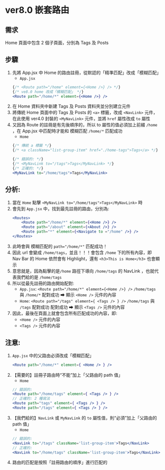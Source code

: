 # ver8.0 嵌套路由
## 需求
Home 頁面中包含 2 個子頁面，分別為 Tags 及 Posts
## 步驟
1. 先將 App.jsx 中 Home 的路由註冊，從默認的「精準匹配」改成「模糊匹配」
    - `App.jsx`
    ```jsx
    {/* <Route path="/home" element={<Home />} /> */}
    {/* ve8.0 home 改成「模糊匹配」 */}
    <Route path="/home/*" element={<Home />} />
    ```
1. 在 Home 資料夾中新建 Tags 及 Posts 資料夾並分別建立元件
2. 將傳統 Home 頁面中的 Tags 及 Posts 的 `<a>` 標籤，改成 `<NavLink>` 元件，在此使用 ver4.0 封裝的 `<MyNavLink>` 元件，並將 `href` 屬性改成 `to` 屬性
3. 又因為 Route 的註冊是有先後順序的，所以 to 屬性的值必須加上前綴 `/home` ，在 App.jsx 中匹配時才能和 模糊匹配 `/home/*` 匹配成功
    - `Home`
    ```jsx
    {/* 傳統 a 標籤 */}
    {/* <a className="list-group-item" href="./home-tags">Tags</a> */}

    {/* 錯誤的: */}
    {/* <MyNavLink to="/tags">Tags</MyNavLink> */}
    {/* 正確的: */}
    <MyNavLink to="/home/tags">Tags</MyNavLink>
    ```
## 分析: 
1. 當在 `Home` 點擊 `<MyNavLink to="/home/tags">Tags</MyNavLink>` 時
2. 會先到 `App.jsx` 中，找到最先註冊的路由，分別為: 
    ```jsx
    <Routes>
        <Route path="/home/*" element={<Home />} />
        <Route path="/about" element={<About />} />
        <Route path="*" element={<Navigate to ="/home" />} />
    </Routes>
    ```
3. 此時會與 模糊匹配的 `path="/home/*"` 匹配成功！
4. 因此 url 會變成 `/home/tags`，並且！！！會包含 `/home` 下的所有內容，即 Nav Bar 的 Home 依然會有 Highlight，還有 `<h3>This is Home</h3>` 也會顯示
5. 意思就是，因為點擊的是`/home` 路徑下導向 `/home/tags` 的 NavLink ，也就代表我們給的是 `/home/tags`
6. 所以從最先註冊的路由開始配對: 
    - `App.jsx`: `<Route path="/home/*" element={<Home />} />` 
        `/home/tags` 與 `/home/*` 配對成功 ⮕ 顯示 `<Home />` 元件的內容
    - `Home`: `<Route path="/tags" element={ <Tags /> } />` 
        `/home/tags` 與 `/tags` 配對成功 配對成功 ⮕ 顯示 `<Tags />` 元件的內容
7. 因此，最後在頁面上就會包含所有匹配成功的內容，即:
    - `<Home />` 元件的內容
    - `<Tags />` 元件的內容
## 注意: 
1. `App.jsx` 中的父路由必須改成「模糊匹配」
    ```jsx
    <Route path="/home/*" element={ <Home /> } />
    ```
2. 【需要的】註冊子路由時“不能”加上「父路由的 path 值」
    - `Home`
    ```jsx
    // 錯誤的: 
    <Route path="/home/tags" element={ <Tags /> } />
    // 正確的: 2 種寫法
    <Route path="tags" element={ <Tags /> } />
    <Route path="/tags" element={ <Tags /> } />
    ```
3. 【我們給的】`NavLink` 或 `MyNavLink` 的 `to` 屬性值，則“必須”加上「父路由的 path 值」
    - `Home`
    ```jsx
    // 錯誤的: 
    <NavLink to="/tags" className='list-group-item'>Tags</NavLink>
    // 正確的: 
    <NavLink to="/home/tags" className='list-group-item'>Tags</NavLink>
    ```
4. 路由的匹配是按照「註冊路由的順序」進行匹配的

